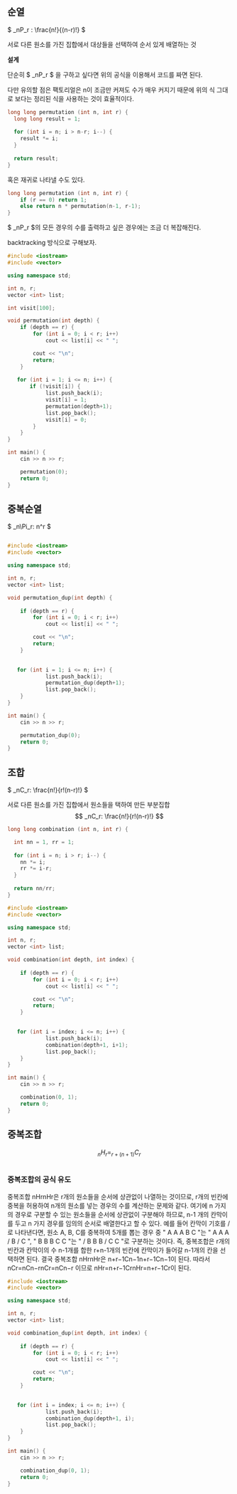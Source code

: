## 순열 

$ _nP_r : \frac{n!}{(n-r)!} $

서로 다른 원소를 가진 집합에서 대상들을 선택하여 순서 있게 배열하는 것



**설계**

단순히 $ _nP_r $ 을 구하고 싶다면 위의 공식을 이용해서 코드를 짜면 된다. 

다만 유의할 점은 팩토리얼은 n이 조금만 커져도 수가 매우 커지기 때문에 위의 식 그대로 보다는 정리된 식을 사용하는 것이 효율적이다.

```C
long long permutation (int n, int r) {
  long long result = 1;
  
  for (int i = n; i > n-r; i--) {
    result *= i;
  }
  
  return result;
}
```



혹은 재귀로 나타낼 수도 있다.

```c++
long long permutation (int n, int r) {
    if (r == 0) return 1;
    else return n * permutation(n-1, r-1);
}
```





$ _nP_r $의 모든 경우의 수를 출력하고 싶은 경우에는 조금 더 복잡해진다. 



backtracking 방식으로 구해보자.

```c++
#include <iostream>
#include <vector>

using namespace std;

int n, r;
vector <int> list;

int visit[100];

void permutation(int depth) {
    if (depth == r) {
        for (int i = 0; i < r; i++)
            cout << list[i] << " ";

        cout << "\n";
        return;
    }
    
   for (int i = 1; i <= n; i++) {
       if (!visit[i]) {
            list.push_back(i);
            visit[i] = 1;
            permutation(depth+1);
            list.pop_back();
            visit[i] = 0;
        }
    }
}

int main() {
    cin >> n >> r;

    permutation(0);
    return 0;
}
```











## 중복순열

$ _n\Pi_r: n^r $

```
```



```c++
#include <iostream>
#include <vector>

using namespace std;

int n, r;
vector <int> list;

void permutation_dup(int depth) {
    
    if (depth == r) {
        for (int i = 0; i < r; i++)
            cout << list[i] << " ";

        cout << "\n";
        return;
    }
    

   for (int i = 1; i <= n; i++) {
            list.push_back(i);
            permutation_dup(depth+1);
            list.pop_back();
    }
}

int main() {
    cin >> n >> r;

    permutation_dup(0);
    return 0;
}
```









## 조합

$ _nC_r: \frac{n!}{r!(n-r)!} $

서로 다른 원소를 가진 집합에서 원소들을 택하여 만든 부분집합
$$
_nC_r: \frac{n!}{r!(n-r)!}
$$


```c++
long long combination (int n, int r) {

  int nn = 1, rr = 1;
  
  for (int i = n; i > r; i--) {
    nn *= i;
    rr *= i-r; 
  }
  
  return nn/rr;
}
```







```c++
#include <iostream>
#include <vector>

using namespace std;

int n, r;
vector <int> list;

void combination(int depth, int index) {
    
    if (depth == r) {
        for (int i = 0; i < r; i++)
            cout << list[i] << " ";

        cout << "\n";
        return;
    }
    

   for (int i = index; i <= n; i++) {
            list.push_back(i);
            combination(depth+1, i+1);
            list.pop_back();
    }
}

int main() {
    cin >> n >> r;

    combination(0, 1);
    return 0;
}
```







## 중복조합


$$
_nH_r = _{r+(n+1)}C_r
$$

```
```



### 중복조합의 공식 유도

중복조합 nHrnHr은 r개의 원소들을 순서에 상관없이 나열하는 것이므로, r개의 빈칸에 중복을 허용하여 n개의 원소를 넣는 경우의 수를 계산하는 문제와 같다. 여기에 n 가지의 경우로 구분할 수 있는 원소들을 순서에 상관없이 구분해야 하므로, n-1 개의 칸막이를 두고 n 가지 경우를 임의의 순서로 배열한다고 할 수 있다. 예를 들어 칸막이 기호를 /로 나타낸다면, 원소 A, B, C를 중복하여 5개를 뽑는 경우 중 " A A A B C "는 " A A A / B / C ", " B B B C C "는 " / B B B / C C "로 구분하는 것이다. 즉, 중복조합은 r개의 빈칸과 칸막이의 수 n-1개를 합한 r+n-1개의 빈칸에 칸막이가 들어갈 n-1개의 칸을 선택하면 된다. 결국 중복조합 nHrnHr은 n+r−1Cn−1n+r−1Cn−1이 된다. 따라서 nCr=nCn−rnCr=nCn−r 이므로 nHr=n+r−1CrnHr=n+r−1Cr이 된다.



```c++
#include <iostream>
#include <vector>

using namespace std;

int n, r;
vector <int> list;

void combination_dup(int depth, int index) {
    
    if (depth == r) {
        for (int i = 0; i < r; i++)
            cout << list[i] << " ";

        cout << "\n";
        return;
    }
    

   for (int i = index; i <= n; i++) {
            list.push_back(i);
            combination_dup(depth+1, i);
            list.pop_back();
    }
}

int main() {
    cin >> n >> r;

    combination_dup(0, 1);
    return 0;
}
```

